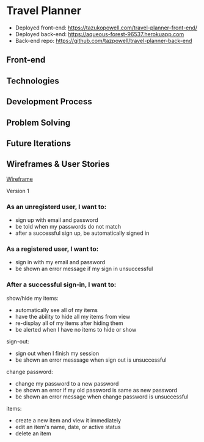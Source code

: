 # Travel Planner
- Deployed front-end: https://tazukopowell.com/travel-planner-front-end/
- Deployed back-end:  https://aqueous-forest-96537.herokuapp.com
- Back-end repo: https://github.com/tazpowell/travel-planner-back-end

## Front-end

## Technologies

## Development Process

## Problem Solving

## Future Iterations

## Wireframes & User Stories
[Wireframe](https://drive.google.com/file/d/1uOK6jkrRa2GQpEcej5ihhd2EI9dDDhxn/view?usp=sharing)

Version 1
### As an unregisterd user, I want to:
- sign up with email and password
- be told when my passwords do not match
- after a successful sign up, be automatically signed in

### As a registered user, I want to:
- sign in with my email and password
- be shown an error message if my sign in unsuccessful

### After a successful sign-in, I want to:
show/hide my items:
- automatically see all of my items
- have the ability to hide all my items from view
- re-display all of my items after hiding them
- be alerted when I have no items to hide or show

sign-out:
- sign out when I finish my session
- be shown an error messsage when sign out is unsuccessful

change password:
- change my password to a new password
- be shown an error if my old password is same as new password
- be shown an error message when change password is unsuccessful

items:
- create a new item and view it immediately
- edit an item's name, date, or active status
- delete an item
